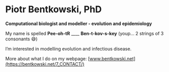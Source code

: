 # Piotr Bentkowski, PhD
**Computational biologist and modeller - evolution and epidemiology** 

My name is spelled **Pee-oh-tR** ____  **Ben-t-kov-s-key**  (youp... 2 strings of 3 consonants :sweat_smile:) 

I’m interested in modelling evolution and infectious disease.

More about what I do on my webpage: [www.bentkowski.net](https://bentkowski.net/7_CONTACT/)




<!---
pbentkowski/pbentkowski is a ✨ special ✨ repository because its `README.md` (this file) appears on your GitHub profile.
You can click the Preview link to take a look at your changes.
--->
